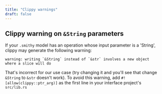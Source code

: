 ```yaml
---
title: "Clippy warnings"
draft: false
---
```


## Clippy warning on `&String` parameters

If your `.smithy` model has an operation whose input parameter is a 'String', clippy may generate the following warning:
```
warning: writing `&String` instead of `&str` involves a new object where a slice will do
```

That's incorrect for our use case (try changing it and you'll see that change `&String` to `&str` doesn't work). To avoid this warning, add `#![allow(clippy::ptr_arg)]` as the first line in your interface project's `src/lib.rs`
